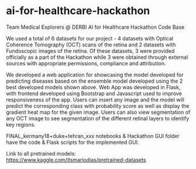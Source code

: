 # ai-for-healthcare-hackathon
Team Medical Explorers @ DERBI AI for Healthcare Hackathon Code Base

We used a total of 6 datasets for our project - 4 datasets with Optical Coherence Tomography (OCT) scans of the retina and 2 datasets with Fundoscopic images of the retina. Of these datasets, 3 were provided officially as a part of the Hackathon while 3 were obtained through external sources with appropriate permissions, compliance and attribution.

We developed a web application for showcasing the model developed for predicting diseases based on the ensemble model developed using the 2 best developed models shown above. Web App was developed in Flask, with frontend developed using Bootstrap and Javascript used to improve responsiveness of the app. Users can insert any image and the model will predict the corresponding class with probability score as well as display the gradient heat map for the given image. Users can also view segmentation of any OCT image to see segmentation of the different retinal layers to identify key regions.

FINAL_kermany18+duke+tehran_xxx notebooks & Hackathon GUI folder have the code & Flask scripts for the implemented GUI.

Link to all pretrained models: https://www.kaggle.com/itsmariodias/pretrained-datasets

